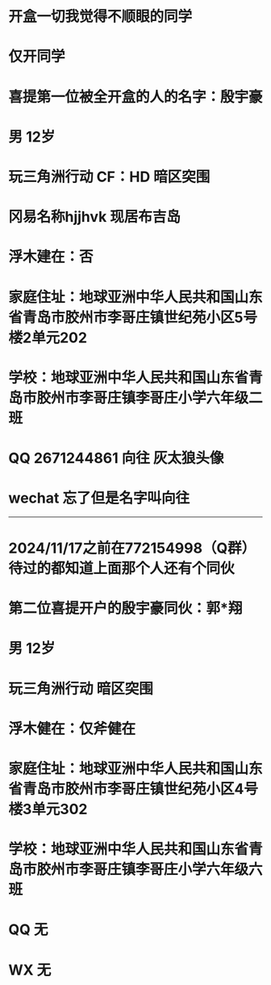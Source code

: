 # 开盒一切我觉得不顺眼的同学
# 仅开同学
# 喜提第一位被全开盒的人的名字：殷宇豪
# 男 12岁
# 玩三角洲行动 CF：HD 暗区突围
# 冈易名称hjjhvk 现居布吉岛
# 浮木建在：否
# 家庭住址：地球亚洲中华人民共和国山东省青岛市胶州市李哥庄镇世纪苑小区5号楼2单元202
# 学校：地球亚洲中华人民共和国山东省青岛市胶州市李哥庄镇李哥庄小学六年级二班
# QQ 2671244861 向往 灰太狼头像
# wechat 忘了但是名字叫向往

---------------------------------------------------------------------------------

# 2024/11/17之前在772154998（Q群）待过的都知道上面那个人还有个同伙
# 第二位喜提开户的殷宇豪同伙：郭*翔
# 男 12岁
# 玩三角洲行动 暗区突围
# 浮木健在：仅斧健在
# 家庭住址：地球亚洲中华人民共和国山东省青岛市胶州市李哥庄镇世纪苑小区4号楼3单元302
# 学校：地球亚洲中华人民共和国山东省青岛市胶州市李哥庄镇李哥庄小学六年级六班
# QQ 无
# WX 无
